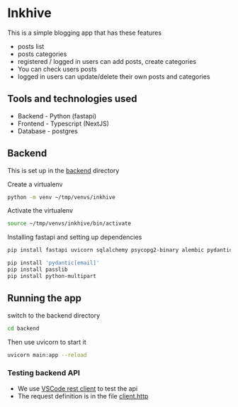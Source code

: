# Inkhive

This is a simple blogging app that has these features

- posts list
- posts categories
- registered / logged in users can add posts, create categories
- You can check users posts
- logged in users can update/delete their own posts and categories

## Tools and technologies used

- Backend - Python (fastapi)
- Frontend - Typescript (NextJS)
- Database - postgres

## Backend

This is set up in the [backend](./backend/) directory

Create a virtualenv

```sh
python -m venv ~/tmp/venvs/inkhive
```

Activate the virtualenv

```sh
source ~/tmp/venvs/inkhive/bin/activate
```

Installing fastapi and setting up dependencies

```sh
pip install fastapi uvicorn sqlalchemy psycopg2-binary alembic pydantic bcrypt python-jose

pip install 'pydantic[email]'
pip install passlib
pip install python-multipart

```

## Running the app

switch to the backend directory

```sh
cd backend
```

Then use uvicorn to start it

```sh
uvicorn main:app --reload
```

### Testing backend API

- We use [VSCode rest client](https://marketplace.visualstudio.com/items?itemName=humao.rest-client) to test the api
- The request definition is in the file [client.http](./client.http)
